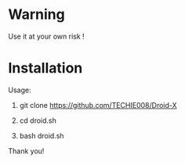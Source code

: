 # Warning
Use it at your own risk !
# Installation
Usage:

1) git clone https://github.com/TECHIE008/Droid-X

2) cd droid.sh

3) bash droid.sh

Thank you!
